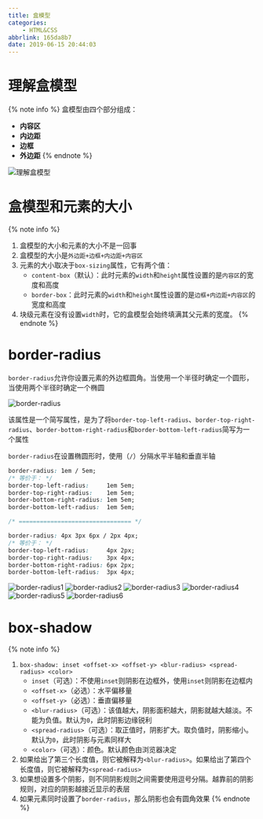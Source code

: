 ```yaml
---
title: 盒模型
categories:
    - HTML&CSS
abbrlink: 165da8b7
date: 2019-06-15 20:44:03
---
```


# 理解盒模型

{% note info %}
盒模型由四个部分组成：
- **内容区**
- **内边距**
- **边框**
- **外边距**
{% endnote %}

![理解盒模型](https://blog-images-1258719270.cos.ap-shanghai.myqcloud.com/HTML%26CSS/CSS%E5%B8%83%E5%B1%80/%E7%90%86%E8%A7%A3%E7%9B%92%E6%A8%A1%E5%9E%8B.png)

# 盒模型和元素的大小

{% note info %}
1. 盒模型的大小和元素的大小不是一回事
2. 盒模型的大小是`外边距+边框+内边距+内容区`
3. 元素的大小取决于`box-sizing`属性，它有两个值：
    - `content-box`（默认）：此时元素的`width`和`height`属性设置的是`内容区`的宽度和高度
    - `border-box`：此时元素的`width`和`height`属性设置的是`边框+内边距+内容区`的宽度和高度
4. 块级元素在没有设置`width`时，它的盒模型会始终填满其父元素的宽度。
{% endnote %}

# border-radius

`border-radius`允许你设置元素的外边框圆角。当使用一个半径时确定一个圆形，当使用两个半径时确定一个椭圆

![border-radius](https://blog-images-1258719270.cos.ap-shanghai.myqcloud.com/HTML%26CSS/CSS%E5%B8%83%E5%B1%80/border-radius.png)

该属性是一个简写属性，是为了将`border-top-left-radius`、`border-top-right-radius`、`border-bottom-right-radius`和`border-bottom-left-radius`简写为一个属性

`border-radius`在设置椭圆形时，使用（`/`）分隔水平半轴和垂直半轴

```css
border-radius: 1em / 5em;
/* 等价于： */
border-top-left-radius:     1em 5em;
border-top-right-radius:    1em 5em;
border-bottom-right-radius: 1em 5em;
border-bottom-left-radius:  1em 5em;

/* ================================ */

border-radius: 4px 3px 6px / 2px 4px;
/* 等价于： */
border-top-left-radius:     4px 2px;
border-top-right-radius:    3px 4px;
border-bottom-right-radius: 6px 2px;
border-bottom-left-radius:  3px 4px;
```

![border-radius1](https://blog-images-1258719270.cos.ap-shanghai.myqcloud.com/HTML%26CSS/CSS%E5%B8%83%E5%B1%80/border-radius1.png)
![border-radius2](https://blog-images-1258719270.cos.ap-shanghai.myqcloud.com/HTML%26CSS/CSS%E5%B8%83%E5%B1%80/border-radius2.png)
![border-radius3](https://blog-images-1258719270.cos.ap-shanghai.myqcloud.com/HTML%26CSS/CSS%E5%B8%83%E5%B1%80/border-radius3.png)
![border-radius4](https://blog-images-1258719270.cos.ap-shanghai.myqcloud.com/HTML%26CSS/CSS%E5%B8%83%E5%B1%80/border-radius4.png)
![border-radius5](https://blog-images-1258719270.cos.ap-shanghai.myqcloud.com/HTML%26CSS/CSS%E5%B8%83%E5%B1%80/border-radius5.png)
![border-radius6](https://blog-images-1258719270.cos.ap-shanghai.myqcloud.com/HTML%26CSS/CSS%E5%B8%83%E5%B1%80/border-radius6.png)

# box-shadow

{% note info %}
1. `box-shadow: inset <offset-x> <offset-y> <blur-radius> <spread-radius> <color>`
    - `inset`（可选）：不使用`inset`则阴影在边框外，使用`inset`则阴影在边框内
    - `<offset-x>`（必选）：水平偏移量
    - `<offset-y>`（必选）：垂直偏移量
    - `<blur-radius>`（可选）：该值越大，阴影面积越大，阴影就越大越淡。不能为负值。默认为`0`，此时阴影边缘锐利
    - `<spread-radius>`（可选）：取正值时，阴影扩大。取负值时，阴影缩小。默认为`0`，此时阴影与元素同样大
    - `<color>`（可选）：颜色。默认颜色由浏览器决定
2. 如果给出了第三个长度值，则它被解释为`<blur-radius>`。如果给出了第四个长度值，则它被解释为`<spread-radius>`
3. 如果想设置多个阴影，则不同阴影规则之间需要使用逗号分隔。越靠前的阴影规则，对应的阴影越接近显示的表层
4. 如果元素同时设置了`border-radius`，那么阴影也会有圆角效果
{% endnote %}